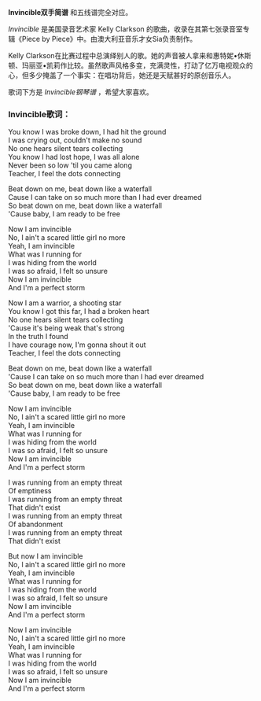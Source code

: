 

**Invincible双手简谱** 和五线谱完全对应。

_Invincible_ 是美国录音艺术家 Kelly Clarkson 的歌曲，收录在其第七张录音室专辑《Piece by
Piece》中。由澳大利亚音乐才女Sia负责制作。

Kelly
Clarkson在比赛过程中总演绎别人的歌。她的声音被人拿来和惠特妮•休斯顿、玛丽亚•凯莉作比较。虽然歌声风格多变，充满灵性，打动了亿万电视观众的心，但多少掩盖了一个事实：在唱功背后，她还是天赋甚好的原创音乐人。

歌词下方是 _Invincible钢琴谱_ ，希望大家喜欢。

### Invincible歌词：

You know I was broke down, I had hit the ground  
I was crying out, couldn't make no sound  
No one hears silent tears collecting  
You know I had lost hope, I was all alone  
Never been so low 'til you came along  
Teacher, I feel the dots connecting

Beat down on me, beat down like a waterfall  
Cause I can take on so much more than I had ever dreamed  
So beat down on me, beat down like a waterfall  
'Cause baby, I am ready to be free

Now I am invincible  
No, I ain't a scared little girl no more  
Yeah, I am invincible  
What was I running for  
I was hiding from the world  
I was so afraid, I felt so unsure  
Now I am invincible  
And I'm a perfect storm

Now I am a warrior, a shooting star  
You know I got this far, I had a broken heart  
No one hears silent tears collecting  
'Cause it's being weak that's strong  
In the truth I found  
I have courage now, I'm gonna shout it out  
Teacher, I feel the dots connecting

Beat down on me, beat down like a waterfall  
'Cause I can take on so much more than I had ever dreamed  
So beat down on me, beat down like a waterfall  
'Cause baby, I am ready to be free

Now I am invincible  
No, I ain't a scared little girl no more  
Yeah, I am invincible  
What was I running for  
I was hiding from the world  
I was so afraid, I felt so unsure  
Now I am invincible  
And I'm a perfect storm

I was running from an empty threat  
Of emptiness  
I was running from an empty threat  
That didn't exist  
I was running from an empty threat  
Of abandonment  
I was running from an empty threat  
That didn't exist

But now I am invincible  
No, I ain't a scared little girl no more  
Yeah, I am invincible  
What was I running for  
I was hiding from the world  
I was so afraid, I felt so unsure  
Now I am invincible  
And I'm a perfect storm

Now I am invincible  
No, I ain't a scared little girl no more  
Yeah, I am invincible  
What was I running for  
I was hiding from the world  
I was so afraid, I felt so unsure  
Now I am invincible  
And I'm a perfect storm

